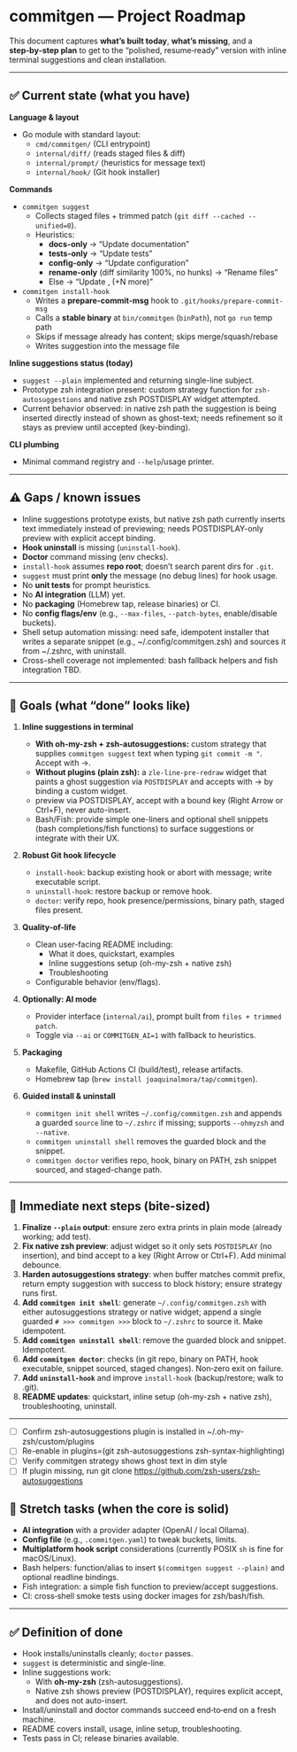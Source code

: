# commitgen — Project Roadmap

This document captures **what’s built today**, **what’s missing**, and a **step‑by‑step plan** to get to the “polished, resume‑ready” version with inline terminal suggestions and clean installation.

---

## ✅ Current state (what you have)

**Language & layout**
- Go module with standard layout:
  - `cmd/commitgen/` (CLI entrypoint)
  - `internal/diff/` (reads staged files & diff)
  - `internal/prompt/` (heuristics for message text)
  - `internal/hook/` (Git hook installer)

**Commands**
- `commitgen suggest`
  - Collects staged files + trimmed patch (`git diff --cached --unified=0`).
  - Heuristics:
    - **docs-only** → “Update documentation”
    - **tests-only** → “Update tests”
    - **config-only** → “Update configuration”
    - **rename-only** (diff similarity 100%, no hunks) → “Rename files”
    - Else → “Update <file1>, <file2> (+N more)”
- `commitgen install-hook`
  - Writes a **prepare-commit-msg** hook to `.git/hooks/prepare-commit-msg`
  - Calls a **stable binary** at `bin/commitgen` (`binPath`), not `go run` temp path
  - Skips if message already has content; skips merge/squash/rebase
  - Writes suggestion into the message file

**Inline suggestions status (today)**
- `suggest --plain` implemented and returning single-line subject.
- Prototype zsh integration present: custom strategy function for `zsh-autosuggestions` and native zsh POSTDISPLAY widget attempted.
- Current behavior observed: in native zsh path the suggestion is being inserted directly instead of shown as ghost-text; needs refinement so it stays as preview until accepted (key-binding).

**CLI plumbing**
- Minimal command registry and `--help`/usage printer.

---

## ⚠️ Gaps / known issues

- Inline suggestions prototype exists, but native zsh path currently inserts text immediately instead of previewing; needs POSTDISPLAY-only preview with explicit accept binding.
- **Hook uninstall** is missing (`uninstall-hook`).
- **Doctor** command missing (env checks).
- `install-hook` assumes **repo root**; doesn’t search parent dirs for `.git`.
- `suggest` must print **only** the message (no debug lines) for hook usage.
- No **unit tests** for prompt heuristics.
- No **AI integration** (LLM) yet.
- No **packaging** (Homebrew tap, release binaries) or CI.
- No **config flags/env** (e.g., `--max-files`, `--patch-bytes`, enable/disable buckets).
- Shell setup automation missing: need safe, idempotent installer that writes a separate snippet (e.g., ~/.config/commitgen.zsh) and sources it from ~/.zshrc, with uninstall.
- Cross-shell coverage not implemented: bash fallback helpers and fish integration TBD.

---

## 🎯 Goals (what “done” looks like)

1) **Inline suggestions in terminal**
   - **With oh-my-zsh + zsh-autosuggestions:** custom strategy that supplies `commitgen suggest` text when typing `git commit -m "`. Accept with →.
   - **Without plugins (plain zsh):** a `zle-line-pre-redraw` widget that paints a ghost suggestion via `POSTDISPLAY` and accepts with → by binding a custom widget.
   - preview via POSTDISPLAY, accept with a bound key (Right Arrow or Ctrl+F), never auto-insert.
   - Bash/Fish: provide simple one-liners and optional shell snippets (bash completions/fish functions) to surface suggestions or integrate with their UX.

2) **Robust Git hook lifecycle**
   - `install-hook`: backup existing hook or abort with message; write executable script.
   - `uninstall-hook`: restore backup or remove hook.
   - `doctor`: verify repo, hook presence/permissions, binary path, staged files present.

3) **Quality-of-life**
   - Clean user-facing README including:
     - What it does, quickstart, examples
     - Inline suggestions setup (oh-my-zsh + native zsh)
     - Troubleshooting
   - Configurable behavior (env/flags).

4) **Optionally: AI mode**
   - Provider interface (`internal/ai`), prompt built from `files + trimmed patch`.
   - Toggle via `--ai` or `COMMITGEN_AI=1` with fallback to heuristics.

5) **Packaging**
   - Makefile, GitHub Actions CI (build/test), release artifacts.
   - Homebrew tap (`brew install joaquinalmora/tap/commitgen`).

6) **Guided install & uninstall**
   - `commitgen init shell` writes `~/.config/commitgen.zsh` and appends a guarded `source` line to `~/.zshrc` if missing; supports `--ohmyzsh` and `--native`.
   - `commitgen uninstall shell` removes the guarded block and the snippet.
   - `commitgen doctor` verifies repo, hook, binary on PATH, zsh snippet sourced, and staged-change path.

---

## 📌 Immediate next steps (bite-sized)

1. **Finalize `--plain` output**: ensure zero extra prints in plain mode (already working; add test).
2. **Fix native zsh preview**: adjust widget so it only sets `POSTDISPLAY` (no insertion), and bind accept to a key (Right Arrow or Ctrl+F). Add minimal debounce.
3. **Harden autosuggestions strategy**: when buffer matches commit prefix, return empty suggestion with success to block history; ensure strategy runs first.
4. **Add `commitgen init shell`**: generate `~/.config/commitgen.zsh` with either autosuggestions strategy or native widget; append a single guarded `# >>> commitgen >>>` block to `~/.zshrc` to source it. Make idempotent.
5. **Add `commitgen uninstall shell`**: remove the guarded block and snippet. Idempotent.
6. **Add `commitgen doctor`**: checks (in git repo, binary on PATH, hook executable, snippet sourced, staged changes). Non‑zero exit on failure.
7. **Add `uninstall-hook`** and improve `install-hook` (backup/restore; walk to .git).
8. **README updates**: quickstart, inline setup (oh-my-zsh + native zsh), troubleshooting, uninstall.

---

- [ ] Confirm zsh-autosuggestions plugin is installed in ~/.oh-my-zsh/custom/plugins
- [ ] Re-enable in plugins=(git zsh-autosuggestions zsh-syntax-highlighting)
- [ ] Verify commitgen strategy shows ghost text in dim style
- [ ] If plugin missing, run git clone https://github.com/zsh-users/zsh-autosuggestions

## 🧭 Stretch tasks (when the core is solid)

- **AI integration** with a provider adapter (OpenAI / local Ollama).
- **Config file** (e.g., `.commitgen.yaml`) to tweak buckets, limits.
- **Multiplatform hook script** considerations (currently POSIX `sh` is fine for macOS/Linux).
- Bash helpers: function/alias to insert `$(commitgen suggest --plain)` and optional readline bindings.
- Fish integration: a simple fish function to preview/accept suggestions.
- CI: cross‑shell smoke tests using docker images for zsh/bash/fish.

---

## ✅ Definition of done

- Hook installs/uninstalls cleanly; `doctor` passes.
- `suggest` is deterministic and single-line.
- Inline suggestions work:
  - With **oh-my-zsh** (zsh-autosuggestions).
  - Native zsh shows preview (POSTDISPLAY), requires explicit accept, and does not auto-insert.
- Install/uninstall and doctor commands succeed end‑to‑end on a fresh machine.
- README covers install, usage, inline setup, troubleshooting.
- Tests pass in CI; release binaries available.
